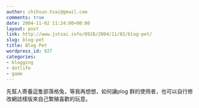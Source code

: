 ```yaml
---
author: chihsun.tsai@gmail.com
comments: true
date: 2004-11-02 11:24:00+00:00
layout: post
link: http://www.jxtsai.info/0928/2004/11/02/blog-pet/
slug: blog-pet
title: Blog Pet
wordpress_id: 927
categories:
- blogging
- dotlife
- game
---
```


先幫人寄養這隻部落格兔，等我再想想，如何讓plog 群的使用者，也可以自行修改網誌樣版來自己繁殖喜歡的玩意。
